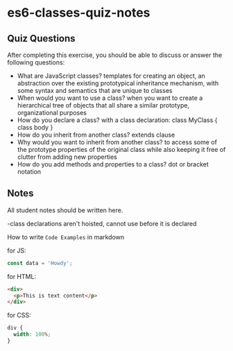 # es6-classes-quiz-notes

## Quiz Questions

After completing this exercise, you should be able to discuss or answer the following questions:

- What are JavaScript classes?
  templates for creating an object, an abstraction over the existing prototypical inheritance mechanism, with some syntax and semantics that are unique to classes
- When would you want to use a class?
  when you want to create a hierarchical tree of objects that all share a similar prototype, organizational purposes
- How do you declare a class?
  with a class declaration: class MyClass { class body }
- How do you inherit from another class?
  extends clause
- Why would you want to inherit from another class?
  to access some of the prototype properties of the original class while also keeping it free of clutter from adding new properties
- How do you add methods and properties to a class?
  dot or bracket notation

## Notes

All student notes should be written here.

-class declarations aren't hoisted, cannot use before it is declared

How to write `Code Examples` in markdown

for JS:

```javascript
const data = 'Howdy';
```

for HTML:

```html
<div>
  <p>This is text content</p>
</div>
```

for CSS:

```css
div {
  width: 100%;
}
```
